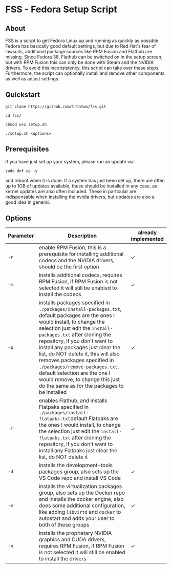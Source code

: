 # FSS - Fedora Setup Script

## About
FSS is a script to get Fedora Linux up and running as quickly as possible. Fedora has basically good default settings, but due to Red Hat's fear of lawsuits, additional package sources like RPM Fusion and Flathub are missing. Since Fedora 38, Flathub can be switched on in the setup screen, but with RPM Fusion this can only be done with Steam and the NVIDIA drivers. To avoid this inconsistency, this script can take over these steps. Furthermore, the script can optionally install and remove other components, as well as adjust settings.

## Quickstart
```
git clone https://github.com/trbntwo/fss.git
```
```
cd fss/
```
```
chmod u+x setup.sh
```
```
./setup.sh <options>
```

## Prerequisites
If you have just set up your system, please run an update via 
```
sudo dnf up -y
```
and reboot when it is done.
If a system has just been set up, there are often up to 1GB of updates available, these should be installed in any case, as kernel updates are also often included. These in particular are indispensable when installing the nvidia drivers, but updates are also a good idea in general.

## Options

| Parameter | Description | already implemented |
|-----------|------|---------------------|
| `-r`      | enable RPM Fusion, this is a prerequisite for installing additional codecs and the NVIDIA drivers, should be the first option | &check; |
| `-m`      | installs additional codecs, requires RPM Fusion, if RPM Fusion is not selected it will still be enabled to install the codecs | &check; |
| `-p`      | installs packages specified in `./packages/install-packages.txt`, default packages are the ones I would install, to change the selection just edit the `install-packages.txt` after cloning the repository, if you don't want to install any packages just clear the list, do NOT delete it, this will also removes packages specified in `./packages/remove-packages.txt`, default selection are the one I would remove, to change this just do the same as for the packages to be installed | &check; |
| `-f`      | enables Flathub, and installs Flatpaks specified in `./packages/install-flatpaks.txt`default Flatpaks are the ones I would install, to change the selection just edit the `install-flatpaks.txt` after cloning the repository, if you don't want to install any Flatpaks just clear the list, do NOT delete it | &check; |
| `-d`      | installs the development-tools packages group, also sets up the VS Code repo and install VS Code | &check; |
| `-v`      | installs the virtualization packages group, also sets up the Docker repo and installs the docker engine, also does some additional configuration, like adding `libvirtd` and `docker` to autostart and adds your user to both of these groups | &check; |
| `-n`      | installs the proprietary NVIDIA graphics and CUDA drivers, requires RPM Fusion, if RPM Fusion is not selected it will still be enabled to install the drivers | &check; |
